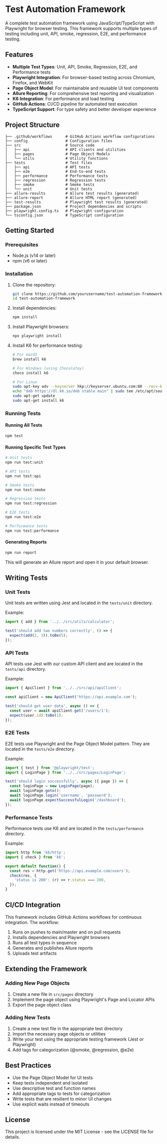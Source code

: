 # Test Automation Framework

A complete test automation framework using JavaScript/TypeScript with Playwright for browser testing. This framework supports multiple types of testing including unit, API, smoke, regression, E2E, and performance testing.

## Features

- **Multiple Test Types**: Unit, API, Smoke, Regression, E2E, and Performance tests
- **Playwright Integration**: For browser-based testing across Chromium, Firefox, and WebKit
- **Page Object Model**: For maintainable and reusable UI test components
- **Allure Reporting**: For comprehensive test reporting and visualization
- **K6 Integration**: For performance and load testing
- **GitHub Actions**: CI/CD pipeline for automated test execution
- **TypeScript Support**: For type safety and better developer experience

## Project Structure

```
├── .github/workflows      # GitHub Actions workflow configurations
├── config                 # Configuration files
├── src                    # Source code
│   ├── api                # API clients and utilities
│   ├── pages              # Page Object Models
│   └── utils              # Utility functions
├── tests                  # Test files
│   ├── api                # API tests
│   ├── e2e                # End-to-end tests
│   ├── performance        # Performance tests
│   ├── regression         # Regression tests
│   ├── smoke              # Smoke tests
│   └── unit               # Unit tests
├── allure-results         # Allure test results (generated)
├── allure-report          # Allure HTML report (generated)
├── test-results           # Playwright test results (generated)
├── package.json           # Project dependencies and scripts
├── playwright.config.ts   # Playwright configuration
└── tsconfig.json          # TypeScript configuration
```

## Getting Started

### Prerequisites

- Node.js (v14 or later)
- npm (v6 or later)

### Installation

1. Clone the repository:
   ```bash
   git clone https://github.com/yourusername/test-automation-framework.git
   cd test-automation-framework
   ```

2. Install dependencies:
   ```bash
   npm install
   ```

3. Install Playwright browsers:
   ```bash
   npx playwright install
   ```

4. Install K6 for performance testing:
   ```bash
   # For macOS
   brew install k6
   
   # For Windows (using Chocolatey)
   choco install k6
   
   # For Linux
   sudo apt-key adv --keyserver hkp://keyserver.ubuntu.com:80 --recv-keys C5AD17C747E3415A3642D57D77C6C491D6AC1D69
   echo "deb https://dl.k6.io/deb stable main" | sudo tee /etc/apt/sources.list.d/k6.list
   sudo apt-get update
   sudo apt-get install k6
   ```

### Running Tests

#### Running All Tests

```bash
npm test
```

#### Running Specific Test Types

```bash
# Unit tests
npm run test:unit

# API tests
npm run test:api

# Smoke tests
npm run test:smoke

# Regression tests
npm run test:regression

# E2E tests
npm run test:e2e

# Performance tests
npm run test:performance
```

#### Generating Reports

```bash
npm run report
```

This will generate an Allure report and open it in your default browser.

## Writing Tests

### Unit Tests

Unit tests are written using Jest and located in the `tests/unit` directory.

Example:
```typescript
import { add } from '../../src/utils/calculator';

test('should add two numbers correctly', () => {
  expect(add(2, 3)).toBe(5);
});
```

### API Tests

API tests use Jest with our custom API client and are located in the `tests/api` directory.

Example:
```typescript
import { ApiClient } from '../../src/api/apiClient';

const apiClient = new ApiClient('https://api.example.com');

test('should get user data', async () => {
  const user = await apiClient.get('/users/1');
  expect(user.id).toBe(1);
});
```

### E2E Tests

E2E tests use Playwright and the Page Object Model pattern. They are located in the `tests/e2e` directory.

Example:
```typescript
import { test } from '@playwright/test';
import { LoginPage } from '../../src/pages/LoginPage';

test('should login successfully', async ({ page }) => {
  const loginPage = new LoginPage(page);
  await loginPage.goto();
  await loginPage.login('username', 'password');
  await loginPage.expectSuccessfulLogin('/dashboard');
});
```

### Performance Tests

Performance tests use K6 and are located in the `tests/performance` directory.

Example:
```javascript
import http from 'k6/http';
import { check } from 'k6';

export default function() {
  const res = http.get('https://api.example.com/users');
  check(res, {
    'status is 200': (r) => r.status === 200,
  });
}
```

## CI/CD Integration

This framework includes GitHub Actions workflows for continuous integration. The workflow:

1. Runs on pushes to main/master and on pull requests
2. Installs dependencies and Playwright browsers
3. Runs all test types in sequence
4. Generates and publishes Allure reports
5. Uploads test artifacts

## Extending the Framework

### Adding New Page Objects

1. Create a new file in `src/pages` directory
2. Implement the page object using Playwright's Page and Locator APIs
3. Export the page object class

### Adding New Tests

1. Create a new test file in the appropriate test directory
2. Import the necessary page objects or utilities
3. Write your test using the appropriate testing framework (Jest or Playwright)
4. Add tags for categorization (@smoke, @regression, @e2e)

## Best Practices

- Use the Page Object Model for UI tests
- Keep tests independent and isolated
- Use descriptive test and function names
- Add appropriate tags to tests for categorization
- Write tests that are resilient to minor UI changes
- Use explicit waits instead of timeouts

## License

This project is licensed under the MIT License - see the LICENSE file for details.